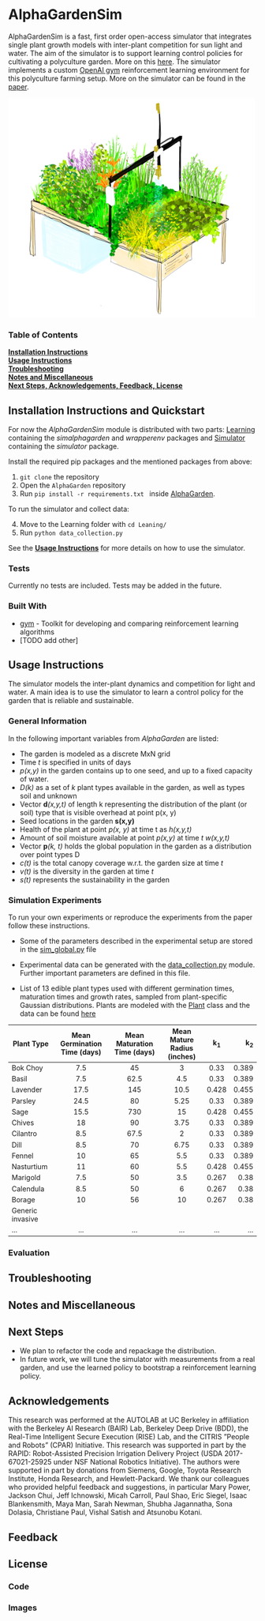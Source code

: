 # AlphaGardenSim

AlphaGardenSim is a fast, first order open-access simulator that integrates single plant growth models with inter-plant 
competition for sun light and water. The aim of the simulator is to support learning control policies for cultivating
a polyculture garden. More on this [here](https://goldberg.berkeley.edu/art/AlphaGarden/). 
The simulator implements a custom [OpenAI gym](https://gym.openai.com/) reinforcement learning environment for this 
polyculture farming setup. More on the simulator can be found in the [paper]().

![AlphaGarden Watercolering](store-assets/watercolorAlphaGarden.png)

### Table of Contents
**[Installation Instructions](#installation-instructions)**<br>
**[Usage Instructions](#usage-instructions)**<br>
**[Troubleshooting](#troubleshooting)**<br>
**[Notes and Miscellaneous](#notes-and-miscellaneous)**<br>
**[Next Steps, Acknowledgements, Feedback, License](#next-steps)**<br>

## Installation Instructions and Quickstart

For now the *AlphaGardenSim* module is distributed with two parts: [Learning](https://github.com/BerkeleyAutomation/AlphaGarden/Learning) 
containing the *simalphagarden* and *wrapperenv* packages and [Simulator](https://github.com/BerkeleyAutomation/AlphaGarden/Simulator) 
containing the *simulator* package.

Install the required pip packages and the mentioned packages from above:

1. `git clone` the repository
2. Open the `AlphaGarden` repository 
3. Run ```pip install -r requirements.txt ``` inside [AlphaGarden](https://github.com/BerkeleyAutomation/AlphaGarden/). 

To run the simulator and collect data:

4. Move to the Learning folder with `cd Leaning/`
5. Run `python data_collection.py`

See the **[Usage Instructions](#usage-instructions)** for more details on how to use the simulator.

### Tests

Currently no tests are included. Tests may be added in the future.

### Built With

* [gym](https://gym.openai.com/) - Toolkit for developing and comparing reinforcement learning algorithms
* [TODO add other]

## Usage Instructions

The simulator models the inter-plant dynamics and competition for light and water. A main idea is to use the simulator
to learn a control policy for the garden that is reliable and sustainable.

### General Information

In the following important variables from *AlphaGarden* are listed:

* The garden is modeled as a discrete MxN grid
* Time *t* is specified in units of days
* *p(x,y)* in the garden contains up to one seed, and up to a fixed capacity of water.
* *D(k)* as a set of *k* plant types available in the garden, as well as types soil and unknown
* Vector **d**_(x,y,t)_ of length k representing the distribution of the plant (or soil) type that is visible overhead at point p(x, y)
* Seed locations in the garden **s(x,y)**
* Health of the plant at point *p(x, y)* at time t as *h(x,y,t)*
* Amount of soil moisture available at point *p(x,y)* at time *t* *w(x,y,t)*
* Vector **p**_(k, t)_ holds the global population in the garden as a distribution over point types D
* *c(t)* is the total canopy coverage w.r.t. the garden size at time *t*
* *v(t)* is the diversity in the garden at time *t*
* *s(t)* represents the sustainability in the garden

### Simulation Experiments

To run your own experiments or reproduce the experiments from the paper follow these instructions.

* Some of the parameters described in the experimental setup are stored in the [sim_global.py](https://github.com/BerkeleyAutomation/AlphaGarden/Simulator/simulator/sim_globals.py) file 

* Experimental data can be generated with the [data_collection.py](https://github.com/BerkeleyAutomation/AlphaGarden/Learning/data_collection.py) module. Further important parameters are defined in this file.

* List of 13 edible plant types used with different germination times, maturation times and growth rates, sampled from plant-specific Gaussian distributions.
Plants are modeled with the [Plant](https://github.com/BerkeleyAutomation/AlphaGarden/Simulator/simulator/plant.py) class and the data can be found [here](https://github.com/BerkeleyAutomation/AlphaGarden/Simulator/simulator/plant_presets.py)

| Plant Type      | Mean Germination Time (days)  | Mean Maturation Time (days)  | Mean Mature Radius (inches) | k<sub>1</sub> | k<sub>2</sub> |
| --------------- |:-----------------------------:|:----------------------------:|:---------------------------:|:-------------:| -------------:|
| Bok Choy        |7.5                            |45                            |3                            |0.33           |0.389          |
| Basil           |7.5                            |62.5                          |4.5                          |0.33           |0.389          |
| Lavender        |17.5                           |145                           |10.5                         |0.428          |0.455          |
| Parsley         |24.5                           |80                            |5.25                         |0.33           |0.389          |
| Sage            |15.5                           |730                           |15                           |0.428          |0.455          |
| Chives          |18                             |90                            |3.75                         |0.33           |0.389          |
| Cilantro        |8.5                            |67.5                          |2                            |0.33           |0.389          |
| Dill            |8.5                            |70                            |6.75                         |0.33           |0.389          |
| Fennel          |10                             |65                            |5.5                          |0.33           |0.389          |
| Nasturtium      |11                             |60                            |5.5                          |0.428          |0.455          |
| Marigold        |7.5                            |50                            |3.5                          |0.267          |0.38           |
| Calendula       |8.5                            |50                            |6                            |0.267          |0.38           |
| Borage          |10                             |56                            |10                           |0.267          |0.38           |
| Generic invasive| | | | |
| ...     | ... |... |... |... | ... |

### Evaluation

## Troubleshooting

## Notes and Miscellaneous

## Next Steps

* We plan to refactor the code and repackage the distribution.
* In future work, we will tune the simulator with measurements from a real garden, and use the learned policy to bootstrap a reinforcement learning policy.

## Acknowledgements

This research was performed at the AUTOLAB at UC Berkeley in affiliation with the Berkeley AI Research (BAIR) Lab, Berkeley Deep Drive (BDD), 
the Real-Time Intelligent Secure Execution (RISE) Lab, and the CITRIS ”People and Robots” (CPAR) Initiative. 
This research was supported in part by the RAPID: Robot-Assisted Precision Irrigation Delivery Project (USDA 2017-67021-25925 
under NSF National Robotics Initiative). The authors were supported in part by donations from Siemens, Google, Toyota Research Institute,
Honda Research, and Hewlett-Packard. We thank our colleagues who provided helpful feedback and suggestions, in particular Mary Power, 
Jackson Chui, Jeff Ichnowski, Micah Carroll, Paul Shao, Eric Siegel, Isaac Blankensmith, Maya Man, Sarah Newman, Shubha Jagannatha, 
Sona Dolasia, Christiane Paul, Vishal Satish and Atsunobu Kotani.

## Feedback

## License

### Code

### Images
